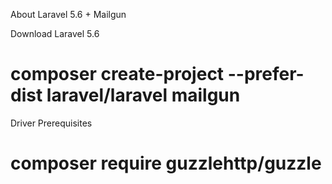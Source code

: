 About Laravel 5.6 + Mailgun

Download Laravel 5.6 

# composer create-project --prefer-dist laravel/laravel mailgun

Driver Prerequisites

# composer require guzzlehttp/guzzle

